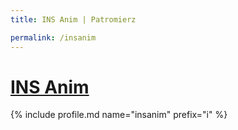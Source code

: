 ```yaml
---
title: INS Anim | Patromierz

permalink: /insanim
---
```


# [INS Anim](https://patronite.pl/insanim)

{% include profile.md name="insanim" prefix="i" %}
